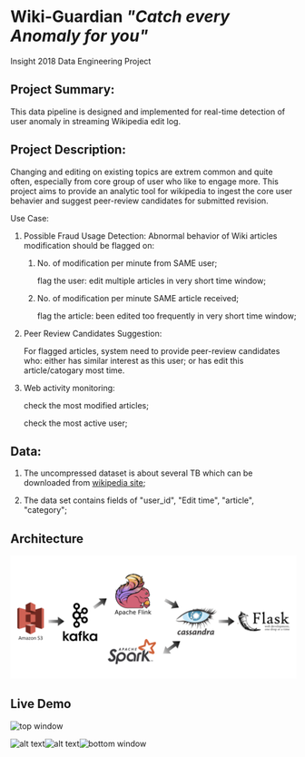 # Wiki-Guardian  *"Catch every Anomaly for you"*

Insight 2018 Data Engineering Project



## Project Summary:

This data pipeline is designed and implemented for real-time detection of user anomaly in streaming Wikipedia edit log.



## Project Description:

Changing and editing on existing topics are extrem common and quite often, especially from core group of user who like to engage more. This project aims to provide an analytic tool for wikipedia to ingest the core user behavier and suggest peer-review candidates for submitted revision.

Use Case:

1. Possible Fraud Usage Detection: Abnormal behavior of Wiki articles modification should be flagged on:

	1. No. of modification per minute from SAME user;
	
		flag the user: edit multiple articles in very short time window;

	2. No. of modification per minute SAME article received;  
	
		flag the article: been edited too frequently in very short time window;

2. Peer Review Candidates Suggestion: 

	For flagged articles, system need to provide peer-review candidates who: either has similar interest as this user; or has edit this article/catogary most time.

3. Web activity monitoring:

	check the most modified articles;

	check the most active user;
	
	

## Data:
1. The uncompressed dataset is about several TB which can be downloaded from [wikipedia site](https://en.wikipedia.org/wiki/Wikipedia:Database_download);

2. The data set contains fields of "user_id", "Edit time", "article", "category";

   


## Architecture
![arch](images/arch_flink.png)

## Live Demo
![top window](https://github.com/kaenyyh/Insight_project_2018b/blob/master/images/topwindow12.gif)

<img src="https://github.com/kaenyyh/Insight_project_2018b/blob/master/images/topwindow12.gif" alt="alt text" width="500" height="200"><img src="https://github.com/kaenyyh/Insight_project_2018b/blob/master/images/bottomwindow10.gif" alt="alt text" width="500" height="200">![bottom window](https://github.com/kaenyyh/Insight_project_2018b/blob/master/images/bottomwindow10.gif)